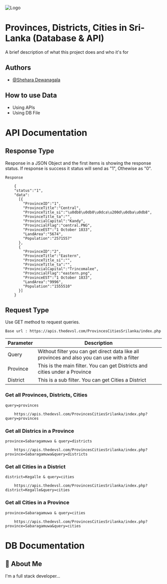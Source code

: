 
![Logo](https://dev-to-uploads.s3.amazonaws.com/uploads/articles/th5xamgrr6se0x5ro4g6.png)


# Provinces, Districts, Cities in Sri-Lanka (Database & API)

A brief description of what this project does and who it's for


## Authors

- [@Shehara Dewanagala](https://www.github.com/shendew)

## How to use Data
* Using APIs
* Using DB File


#                        API Documentation

## Response Type
Response in a JSON Object and the first items is showing the response status. If response is success it status will send as "1", Othewise as "0".


```
Response

    {
    "status":"1",
    "data":
      [{
        "ProvinceID":"1",
        "ProvinceTitle":"Central",
        "ProvinceTitle_si":"\u0db8\u0db0\u0dca\u200d\u0dba\u0db8",
        "ProvinceTitle_ta":"",
        "ProvincialCapital":"Kandy",
        "ProvincialFlag":"central.PNG",
        "ProvinceEST":"1 October 1833",
        "LandArea":"5674",
        "Population":"2571557"
      },
      {
        "ProvinceID":"2",
        "ProvinceTitle":"Eastern",
        "ProvinceTitle_si":"",
        "ProvinceTitle_ta":"",
        "ProvincialCapital":"Trincomalee",
        "ProvincialFlag":"eastern.png",
        "ProvinceEST":"1 October 1833",
        "LandArea":"9996",
        "Population":"1555510"
      }]
    }

```

## Request Type
Use GET method to request queries.

```
Base url : https://apis.thedevsl.com/ProvincesCitiesSrilanka/index.php
```


| Parameter | Description |
| ------ | ----------- |
| Query   | Without filter you can get direct data like all provinces and also you can use with a filter |
| Province | This is the main filter. You can get Districts and cities under a Province |
| District | This is a sub filter. You can get Cities a District |


### Get all Provinces, Districts, Cities

```
query=provinces

    https://apis.thedevsl.com/ProvincesCitiesSrilanka/index.php?query=provinces
```

### Get all Districs in a Province

```
province=Sabaragamuwa & query=districts

    https://apis.thedevsl.com/ProvincesCitiesSrilanka/index.php?province=Sabaragamuwa&query=districts
```

### Get all Cities in a District

```
district=Kegalle & query=cities

    https://apis.thedevsl.com/ProvincesCitiesSrilanka/index.php?district=Kegalle&query=cities
```

### Get all Cities in a Province

```
province=Sabaragamuwa & query=cities

    https://apis.thedevsl.com/ProvincesCitiesSrilanka/index.php?province=Sabaragamuwa&query=cities
```



# DB Documentation
## 🚀 About Me
I'm a full stack developer...

